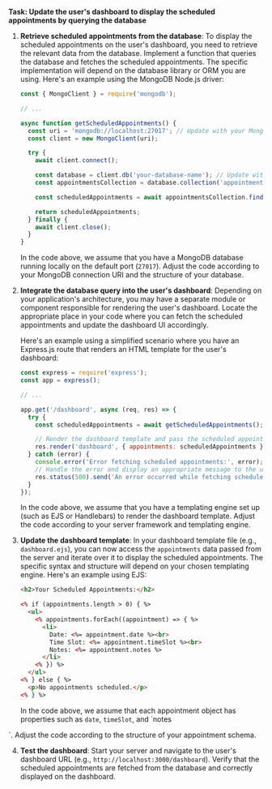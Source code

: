 

**Task: Update the user's dashboard to display the scheduled appointments by querying the database**

1. **Retrieve scheduled appointments from the database**: To display the scheduled appointments on the user's dashboard, you need to retrieve the relevant data from the database. Implement a function that queries the database and fetches the scheduled appointments. The specific implementation will depend on the database library or ORM you are using. Here's an example using the MongoDB Node.js driver:

   ```javascript
   const { MongoClient } = require('mongodb');
   
   // ...
   
   async function getScheduledAppointments() {
     const uri = 'mongodb://localhost:27017'; // Update with your MongoDB connection URI
     const client = new MongoClient(uri);
   
     try {
       await client.connect();
   
       const database = client.db('your-database-name'); // Update with your database name
       const appointmentsCollection = database.collection('appointments');
   
       const scheduledAppointments = await appointmentsCollection.find().toArray();
   
       return scheduledAppointments;
     } finally {
       await client.close();
     }
   }
   ```

   In the code above, we assume that you have a MongoDB database running locally on the default port (`27017`). Adjust the code according to your MongoDB connection URI and the structure of your database.

2. **Integrate the database query into the user's dashboard**: Depending on your application's architecture, you may have a separate module or component responsible for rendering the user's dashboard. Locate the appropriate place in your code where you can fetch the scheduled appointments and update the dashboard UI accordingly.

   Here's an example using a simplified scenario where you have an Express.js route that renders an HTML template for the user's dashboard:

   ```javascript
   const express = require('express');
   const app = express();
   
   // ...
   
   app.get('/dashboard', async (req, res) => {
     try {
       const scheduledAppointments = await getScheduledAppointments();
   
       // Render the dashboard template and pass the scheduled appointments data
       res.render('dashboard', { appointments: scheduledAppointments });
     } catch (error) {
       console.error('Error fetching scheduled appointments:', error);
       // Handle the error and display an appropriate message to the user
       res.status(500).send('An error occurred while fetching scheduled appointments.');
     }
   });
   ```

   In the code above, we assume that you have a templating engine set up (such as EJS or Handlebars) to render the dashboard template. Adjust the code according to your server framework and templating engine.

3. **Update the dashboard template**: In your dashboard template file (e.g., `dashboard.ejs`), you can now access the `appointments` data passed from the server and iterate over it to display the scheduled appointments. The specific syntax and structure will depend on your chosen templating engine. Here's an example using EJS:

   ```html
   <h2>Your Scheduled Appointments:</h2>
   
   <% if (appointments.length > 0) { %>
     <ul>
       <% appointments.forEach((appointment) => { %>
         <li>
           Date: <%= appointment.date %><br>
           Time Slot: <%= appointment.timeSlot %><br>
           Notes: <%= appointment.notes %>
         </li>
       <% }) %>
     </ul>
   <% } else { %>
     <p>No appointments scheduled.</p>
   <% } %>
   ```

   In the code above, we assume that each appointment object has properties such as `date`, `timeSlot`, and `notes

`. Adjust the code according to the structure of your appointment schema.

4. **Test the dashboard**: Start your server and navigate to the user's dashboard URL (e.g., `http://localhost:3000/dashboard`). Verify that the scheduled appointments are fetched from the database and correctly displayed on the dashboard.

